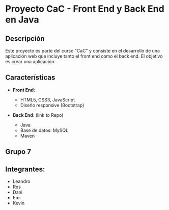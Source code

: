 # Proyecto CaC - Front End y Back End en Java

## Descripción
Este proyecto es parte del curso "CaC" y consiste en el desarrollo de una aplicación web que incluye tanto el front end como el back end. El objetivo es crear una aplicación.

## Características
- **Front End**:
  - HTML5, CSS3, JavaScript
  - Diseño responsive (Bootstrap)

- **Back End**: (link to Repo)
  - Java
  - Base de datos: MySQL
  - Maven 

## Grupo 7
## Integrantes:
- Leandro
- Ros
- Dani
- Emi
- Kevin
